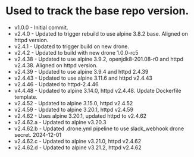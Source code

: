 # Used to track the base repo version.
* v1.0.0 - Initial commit.
* v2.4.0 - Updated to trigger rebuild to use alpine 3.8.2 base. Aligned on httpd version.
* v2.4.1 - Updated to trigger build on new drone.
* v2.4.2 - Updated to build with new drone 1.0.0-rc5
* v2.4.38 - Updated to use alpine 3.9.2, openjdk8-201.08-r0 and httpd v2.4.38.  Aligned on httpd version.
* v2.4.39 - Updated to use alpine 3.9.4 and httpd 2.4.39
* v2.4.43 - Updated to use alpine 3.11.6 and httpd v2.4.43
* v2.4.46 - Updated to httpd-2.4.46
* v4.4.48 - Updated to alpine 3.14.0, httpd v2.4.48.  Update Dockerfile template.
* v2.4.52 - Updated to alpine 3.15.0, httpd v2.4.52
* v2.4.59 - Updated to alpine 3.20.1, httpd v2.4.59
* v2.4.62 - Uses alpine 3.20.1, updated httpd to v2.4.62
* v2.4.62.a - Updated to alpine v3.20.3
* v2.4.62.b - Updated .drone.yml pipeline to use slack_webhook drone secret.  2024-12-01
* v2.4.62.c - Updated to alpine v3.21.0, httpd v2.4.62
* v2.4.62.d - Updated to alpine v3.21.2, httpd v2.4.62
